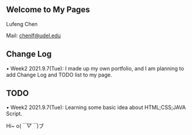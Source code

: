 ## Welcome to My Pages

Lufeng Chen   

Mail: chenlf@udel.edu

## Change Log

• Week2 2021.9.7(Tue): I made up my own portfolio, and I am planning to add Change Log and TODO list to my page.

## TODO

• Week2 2021.9.7(Tue):  Learning some basic idea about HTML;CSS;JAVA Script.

Hi~ o(*￣▽￣*)ブ
